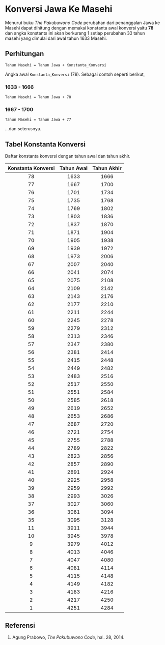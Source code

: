 # Konversi Jawa Ke Masehi

Menurut buku *The Pakubuwono Code* perubahan dari penanggalan Jawa ke Masehi dapat dihitung dengan memakai konstanta awal konversi yaitu **78** dan angka konstanta ini akan berkurang 1 setiap perubahan 33 tahun masehi yang dimulai dari awal tahun 1633 Masehi.

## Perhitungan

```
Tahun Masehi = Tahun Jawa + Konstanta_Konversi
```

Angka awal `Konstanta_Konversi` (78). Sebagai contoh seperti berikut,

### 1633 - 1666

`Tahun Masehi = Tahun Jawa + 78`

### 1667 - 1700

`Tahun Masehi = Tahun Jawa + 77`

...dan seterusnya.

## Tabel Konstanta Konversi

Daftar konstanta konversi dengan tahun awal dan tahun akhir.

| Konstanta Konversi | Tahun Awal | Tahun Akhir |
| :----------------: | :--------: | :---------: |
|         78         |    1633    |    1666     |
|         77         |    1667    |    1700     |
|         76         |    1701    |    1734     |
|         75         |    1735    |    1768     |
|         74         |    1769    |    1802     |
|         73         |    1803    |    1836     |
|         72         |    1837    |    1870     |
|         71         |    1871    |    1904     |
|         70         |    1905    |    1938     |
|         69         |    1939    |    1972     |
|         68         |    1973    |    2006     |
|         67         |    2007    |    2040     |
|         66         |    2041    |    2074     |
|         65         |    2075    |    2108     |
|         64         |    2109    |    2142     |
|         63         |    2143    |    2176     |
|         62         |    2177    |    2210     |
|         61         |    2211    |    2244     |
|         60         |    2245    |    2278     |
|         59         |    2279    |    2312     |
|         58         |    2313    |    2346     |
|         57         |    2347    |    2380     |
|         56         |    2381    |    2414     |
|         55         |    2415    |    2448     |
|         54         |    2449    |    2482     |
|         53         |    2483    |    2516     |
|         52         |    2517    |    2550     |
|         51         |    2551    |    2584     |
|         50         |    2585    |    2618     |
|         49         |    2619    |    2652     |
|         48         |    2653    |    2686     |
|         47         |    2687    |    2720     |
|         46         |    2721    |    2754     |
|         45         |    2755    |    2788     |
|         44         |    2789    |    2822     |
|         43         |    2823    |    2856     |
|         42         |    2857    |    2890     |
|         41         |    2891    |    2924     |
|         40         |    2925    |    2958     |
|         39         |    2959    |    2992     |
|         38         |    2993    |    3026     |
|         37         |    3027    |    3060     |
|         36         |    3061    |    3094     |
|         35         |    3095    |    3128     |
|         11         |    3911    |    3944     |
|         10         |    3945    |    3978     |
|         9          |    3979    |    4012     |
|         8          |    4013    |    4046     |
|         7          |    4047    |    4080     |
|         6          |    4081    |    4114     |
|         5          |    4115    |    4148     |
|         4          |    4149    |    4182     |
|         3          |    4183    |    4216     |
|         2          |    4217    |    4250     |
|         1          |    4251    |    4284     |

## Referensi

1. Agung Prabowo, _The Pakubuwono Code_, hal. 28, 2014.
